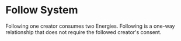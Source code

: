 # Follow System

Following one creator consumes two Energies. Following is a one-way relationship that does not require the followed creator's consent.
